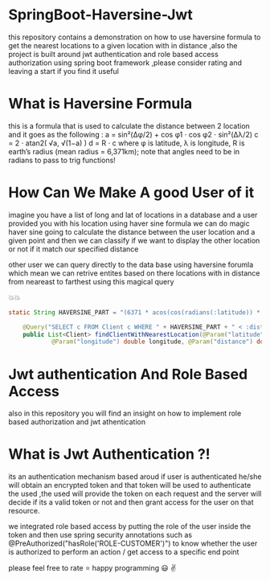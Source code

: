 # SpringBoot-Haversine-Jwt
this repository contains a demonstration on how to use haversine formula to get the nearest locations to a given location with in distance ,also the project is built around jwt authentication and role based access authorization using spring boot framework ,please consider rating and leaving a start if you find it useful

# What is Haversine Formula
this is a formula that is used to calculate the distance between 2 location and it goes as the following :
a = sin²(Δφ/2) + cos φ1 ⋅ cos φ2 ⋅ sin²(Δλ/2)
c = 2 ⋅ atan2( √a, √(1−a) )
d = R ⋅ c
where	φ is latitude, λ is longitude, R is earth’s radius (mean radius = 6,371km);
note that angles need to be in radians to pass to trig functions!

# How Can We Make A good User of it 
imagine you have a list of long and lat of locations in a database and a user provided you with his location using haver sine formula we can do magic haver sine going to calculate the distance between the user location and a given point and then we can classify if we want to display the other location or not if it match our specified distance 

other user we can query directly to the data base using haversine forumla which mean we can retrive entites based on there locations with in distance from neareast to farthest using this magical query 

:boom::boom:
```java 
static String HAVERSINE_PART = "(6371 * acos(cos(radians(:latitude)) * cos(radians(c.latitude)) * cos(radians(c.longitude) - radians(:longitude)) + sin(radians(:latitude)) * sin(radians(c.latitude))))";

	@Query("SELECT c FROM Client c WHERE " + HAVERSINE_PART + " < :distance ORDER BY " + HAVERSINE_PART + " DESC")
	public List<Client> findClientWithNearestLocation(@Param("latitude") double latitude,
			@Param("longitude") double longitude, @Param("distance") double distance);
  ````
  # Jwt authentication And Role Based Access 
  also in this repository you will find an insight on how to implement role based authorization and jwt athentication 
  
  # What is Jwt Authentication ?! 
  
its an authentication mechanism based aroud if user is authenticated he/she will obtain an encrypted token and that token will be used to authenticate the used ,the used will provide the token on each request and the server will decide if its a valid token or not and then grant access for the user on that resource.

we integrated role based access by putting the role of the user inside the token and then use spring security annotations such as @PreAuthorized("hasRole('ROLE-CUSTOMER')") to know whether the user is authorized to perform an action / get access to a specific end point 

please feel free to rate :star:  happy programming :smiley: :v: 
  

